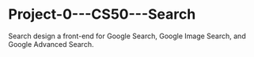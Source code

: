 # Project-0---CS50---Search
Search design a front-end for Google Search, Google Image Search, and Google Advanced Search.
